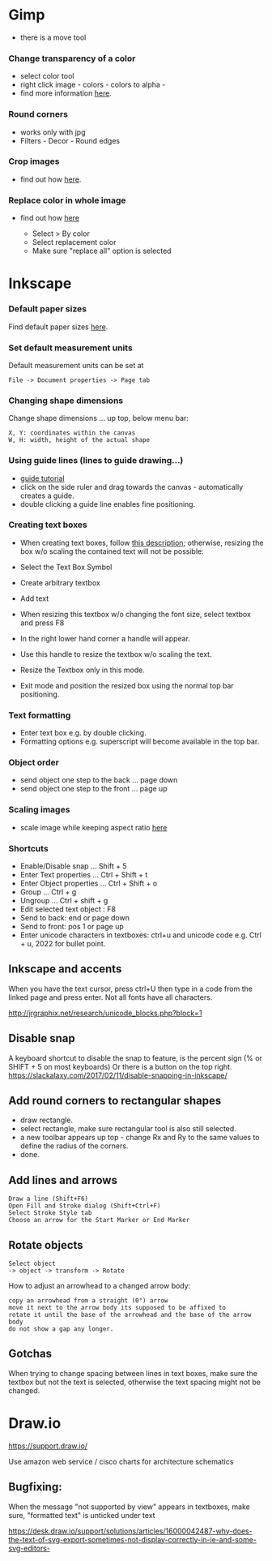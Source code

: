 Gimp
====
- there is a move tool

### Change transparency of a color
- select color tool
- right click image - colors - colors to alpha -
- find more information [here](http://graphicdesign.stackexchange.com/questions/36520/how-to-make-a-color-transparent-in-gimp).

### Round corners
- works only with jpg
- Filters - Decor - Round edges

### Crop images
- find out how [here](https://docs.gimp.org/en/gimp-tutorial-quickie-crop.html).

### Replace color in whole image
- find out how [here](http://andr.esmejia.com/posts/1-how-to-replace-all-pixels-of-one-color-with-another-color-using-the-gimp)

    - Select > By color
    - Select replacement color
    - Make sure "replace all" option is selected


Inkscape
========

### Default paper sizes
Find default paper sizes [here](http://www.papersizes.org/a-paper-sizes.htm).


### Set default measurement units
Default measurement units can be set at

    File -> Document properties -> Page tab


### Changing shape dimensions
Change shape dimensions ... up top, below menu bar:

    X, Y: coordinates within the canvas
    W, H: width, height of the actual shape


### Using guide lines (lines to guide drawing...)

- [guide tutorial](https://inkscapetutorials.org/2014/04/25/working-with-guides-in-inkscape/)
- click on the side ruler and drag towards the canvas - automatically creates a guide.
- double clicking a guide line enables fine positioning.


### Creating text boxes
- When creating text boxes, follow [this description](http://www.inkscapeforum.com/viewtopic.php?t=999); 
otherwise, resizing the box w/o scaling the contained text will not be possible:
 
- Select the Text Box Symbol
- Create arbitrary textbox
- Add text
- When resizing this textbox w/o changing the font size, select textbox and press F8
- In the right lower hand corner a handle will appear.
- Use this handle to resize the textbox w/o scaling the text.
- Resize the Textbox only in this mode.
- Exit mode and position the resized box using the normal top bar positioning.


### Text formatting
- Enter text box e.g. by double clicking.
- Formatting options e.g. superscript will become available in the top bar. 


### Object order
- send object one step to the back ... page down
- send object one step to the front ... page up


### Scaling images
- scale image while keeping aspect ratio
[here](http://graphicdesign.stackexchange.com/questions/26892/inkscape-scale-with-keep-aspect-ratio-as-default)


### Shortcuts
- Enable/Disable snap ... Shift + 5
- Enter Text properties ... Ctrl + Shift + t
- Enter Object properties ... Ctrl + Shift + o
- Group ... Ctrl + g
- Ungroup ... Ctrl + shift + g
- Edit selected text object : F8
- Send to back: end or page down
- Send to front: pos 1 or page up
- Enter unicode characters in textboxes: ctrl+u and unicode code e.g. Ctrl + u, 2022 for bullet point.

## Inkscape and accents

When you have the text cursor, press ctrl+U then type in a code from the linked page and press enter. 
Not all fonts have all characters.

http://jrgraphix.net/research/unicode_blocks.php?block=1

## Disable snap

A keyboard shortcut to disable the snap to feature, is the percent sign (% or SHIFT + 5 on most keyboards)
Or there is a button on the top right.
https://slackalaxy.com/2017/02/11/disable-snapping-in-inkscape/


## Add round corners to rectangular shapes
- draw rectangle.
- select rectangle, make sure rectangular tool is also still selected.
- a new toolbar appears up top - change Rx and Ry to the same values to define the radius of the corners.
- done.

## Add lines and arrows
    Draw a line (Shift+F6)
    Open Fill and Stroke dialog (Shift+Ctrl+F)
    Select Stroke Style tab
    Choose an arrow for the Start Marker or End Marker

## Rotate objects

    Select object
    -> object -> transform -> Rotate

How to adjust an arrowhead to a changed arrow body:

    copy an arrowhead from a straight (0°) arrow
    move it next to the arrow body its supposed to be affixed to
    rotate it until the base of the arrowhead and the base of the arrow body
    do not show a gap any longer.


## Gotchas

When trying to change spacing between lines in text boxes, make sure the textbox but not the text is
selected, otherwise the text spacing might not be changed.


Draw.io
=======

https://support.draw.io/

Use amazon web service / cisco charts for architecture schematics


## Bugfixing:

When the message "not supported by view" appears in textboxes, make sure, "formatted text" is unticked under text

https://desk.draw.io/support/solutions/articles/16000042487-why-does-the-text-of-svg-export-sometimes-not-display-correctly-in-ie-and-some-svg-editors-
 

